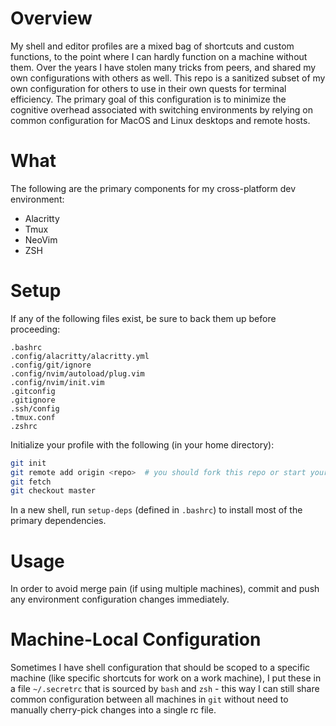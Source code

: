 # Overview
My shell and editor profiles are a mixed bag of shortcuts and custom functions, to the point where I can hardly function on a machine without them. Over the years I have stolen many tricks from peers, and shared my own configurations with others as well. This repo is a sanitized subset of my own configuration for others to use in their own quests for terminal efficiency. The primary goal of this configuration is to minimize the cognitive overhead associated with switching environments by relying on common configuration for MacOS and Linux desktops and remote hosts.

# What
The following are the primary components for my cross-platform dev environment:
- Alacritty
- Tmux
- NeoVim
- ZSH

# Setup
If any of the following files exist, be sure to back them up before proceeding:
```
.bashrc
.config/alacritty/alacritty.yml
.config/git/ignore
.config/nvim/autoload/plug.vim
.config/nvim/init.vim
.gitconfig
.gitignore
.ssh/config
.tmux.conf
.zshrc
```

Initialize your profile with the following (in your home directory):

```bash
git init
git remote add origin <repo>  # you should fork this repo or start your own from scratch
git fetch
git checkout master
```

In a new shell, run `setup-deps` (defined in `.bashrc`) to install most of the primary dependencies.

# Usage
In order to avoid merge pain (if using multiple machines), commit and push any environment configuration changes immediately.

# Machine-Local Configuration
Sometimes I have shell configuration that should be scoped to a specific machine (like specific shortcuts for work on a work machine), I put these in a file `~/.secretrc` that is sourced by `bash` and `zsh` - this way I can still share common configuration between all machines in `git` without need to manually cherry-pick changes into a single rc file.

